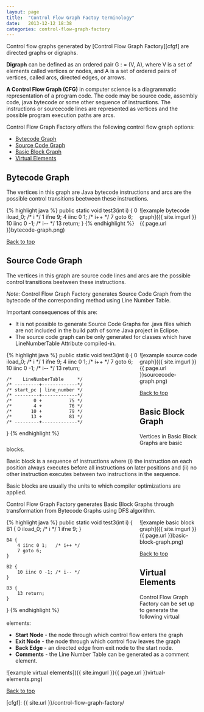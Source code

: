 ```yaml
---
layout:	page
title:	"Control Flow Graph Factoy terminology"
date:	2013-12-12 18:38
categories: control-flow-graph-factory
---
```


Control flow graphs generated by [Control Flow Graph Factory][cfgf] are directed graphs
or digraphs.

**Digraph** can be defined as an ordered pair G : = (V, A), where V is a set of
elements called vertices or nodes, and A is a set of ordered pairs of vertices,
called arcs, directed edges, or arrows.

**A Control Flow Graph (CFG)** in computer science is a diagrammatic
representation of a program code. The code may be source code, assembly code,
java bytecode or some other sequence of instructions. The instructions or
sourcecode lines are represented as vertices and the possible program execution
paths are arcs.

Control Flow Graph Factory offers the following control flow graph options:

* [Bytecode Graph](#bcg)
* [Source Code Graph](#scg)
* [Basic Block Graph](#bbg)
* [Virtual Elements](#ve)




Bytecode Graph  <a name="bcg"></a>
--------------

The vertices in this graph are Java bytecode instructions and arcs are the
possible control transitions beetween these instructions.

<div style="width: 25em; float: left">
{% highlight java %}
public static void test3(int i) {
	0 iload_0;      /* i */
	1 ifne 9;
	4 iinc 0 1;     /* i++ */
	7 goto 6;
	10 iinc 0 -1;   /* i-- */
	13 return;
}
{% endhighlight %}
</div>

![example bytecode graph]({{ site.imgurl }}{{ page.url }}bytecode-graph.png)

<div class="clear"></div>

[Back to top](#top)




Source Code Graph  <a name="scg"></a>
----------------

The vertices in this graph are source code lines and arcs are the possible
control transitions beetween these instructions.

*Note*: Control Flow Graph Factory generates Source Code Graph from the bytecode
of the corresponding method using Line Number Table.

Important consequences of this are:

* It is not possible to generate Source Code Graphs for .java files which are
  not included in the build path of some Java project in Eclipse.
* The source code graph can be only generated for classes which have
  LineNumberTable Attribute compiled-in.

<div style="width: 25em; float: left">
{% highlight java %}
public static void test3(int i) {
	0 iload_0;        /* i */
	1 ifne 9;
	4 iinc 0 1;       /* i++ */
	7 goto 6;
	10 iinc 0 -1;     /* i-- */
	13 return;

	/*    LineNumberTable     */
	/* ---------+-------------*/
	/* start_pc | line_number */
	/* ---------+-------------*/
	/*        0 +          75 */
	/*        4 +          76 */
	/*       10 +          79 */
	/*       13 +          81 */
	/* ---------+-------------*/
}
{% endhighlight %}
</div>

![example source code graph]({{ site.imgurl }}{{ page.url }}sourcecode-graph.png)

<div class="clear"></div>

[Back to top](#top)




Basic Block Graph  <a name="bbg"></a>
-----------------

Vertices in Basic Block Graphs are basic blocks.

Basic block is a sequence of instructions where (i) the instruction on each
position always executes before all instructions on later positions and (ii) no
other instruction executes between two instructions in the sequence.

Basic blocks are usually the units to which compiler optimizations are applied.

Control Flow Graph Factory generates Basic Block Graphs through transformation
from Bytecode Graphs using DFS algorithm.

<div style="width: 25em; float: left">
{% highlight java %}
public static void test3(int i) {
	B1 {
		0 iload_0;     /* i */
		1 ifne 9;
	}

	B4 {
		4 iinc 0 1;   /* i++ */
		7 goto 6;
	}

	B2 {  
		10 iinc 0 -1; /* i-- */
	}

	B3 {
		13 return;
	}
}
{% endhighlight %}
</div>

![example basic block graph]({{ site.imgurl }}{{ page.url }}basic-block-graph.png)

<div class="clear"></div>

[Back to top](#top)




Virtual Elements  <a name="ve"></a>
----------------

Control Flow Graph Factory can be set up to generate the following virtual
elements:

* **Start Node** - the node through which control flow enters the graph
* **Exit Node** - the node through which control flow leaves the graph
* **Back Edge** - an directed edge from exit node to the start node.
* **Comments** - the Line Number Table can be generated as a comment element.

![example virtual elements]({{ site.imgurl }}{{ page.url }}virtual-elements.png)

[Back to top](#top)

[cfgf]: {{ site.url }}/control-flow-graph-factory/
